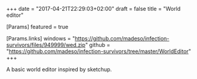 +++
date = "2017-04-21T22:29:03+02:00"
draft = false
title = "World editor"

[Params]
featured = true

[Params.links]
windows = "https://github.com/madeso/infection-survivors/files/949999/wed.zip"
github = "https://github.com/madeso/infection-survivors/tree/master/WorldEditor"
+++

A basic world editor inspired by sketchup.
